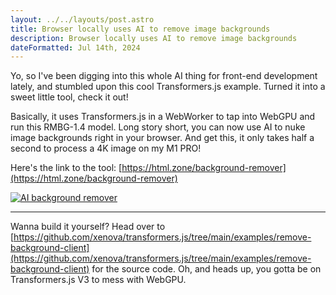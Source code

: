 ```yaml
---
layout: ../../layouts/post.astro
title: Browser locally uses AI to remove image backgrounds
description: Browser locally uses AI to remove image backgrounds
dateFormatted: Jul 14th, 2024
---
```


Yo, so I've been digging into this whole AI thing for front-end development lately, and stumbled upon this cool Transformers.js example. Turned it into a sweet little tool, check it out!

Basically, it uses Transformers.js in a WebWorker to tap into WebGPU and run this RMBG-1.4 model. Long story short, you can now use AI to nuke image backgrounds right in your browser. And get this, it only takes half a second to process a 4K image on my M1 PRO!

Here's the link to the tool: [https://html.zone/background-remover](https://html.zone/background-remover)

[![AI background remover](https://og-image.html.zone/https://html.zone/background-remover)](https://html.zone/background-remover)

---

Wanna build it yourself? Head over to [https://github.com/xenova/transformers.js/tree/main/examples/remove-background-client](https://github.com/xenova/transformers.js/tree/main/examples/remove-background-client) for the source code. Oh, and heads up, you gotta be on Transformers.js V3 to mess with WebGPU.
